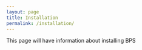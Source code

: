 ```yaml
---
layout: page
title: Installation
permalink: /installation/
---
```


This page will have information about installing BPS
